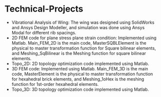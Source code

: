 # Technical-Projects
* Vibrational Analysis of Wing: The wing was designed using SolidWorks and Ansys Design Modeller, and simulation was done using Ansys Modal for different rib spacings.
* 2D FEM code for plane stress plane strain condition: Implemented using Matlab. Main_FEM_2D is the main code, MasterSQBLElement is the physical to master transformation function for Square bilinear elements, and Meshing_SqBilinear is the Meshing function for square bilinear elements.
* Topo_2D: 2D topology optimization code implemented using Matlab.
* 3D FEM code: Implemented using Matlab. Main_FEM_3D is the main code, MasterElement is the physical to master transformation function for hexahedral brick elements, and Meshing_1oHex is the meshing function for 1st-order hexahedral elements.
* Topo_3D: 3D topology optimization code implemented using Matlab.
